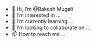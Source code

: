 - 👋 Hi, I’m @Rakesh Mugali
- 👀 I’m interested in ...
- 🌱 I’m currently learning ...
- 💞️ I’m looking to collaborate on ...
- 📫 How to reach me ...

<!---
Rakeshmugali/Rakeshmugali is a ✨ special ✨ repository because its `README.md` (this file) appears on your GitHub profile.
You can click the Preview link to take a look at your changes.
--->
